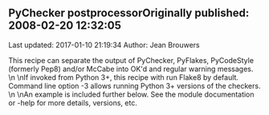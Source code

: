 ## PyChecker postprocessorOriginally published: 2008-02-20 12:32:05 
Last updated: 2017-01-10 21:19:34 
Author: Jean Brouwers 
 
This recipe can separate the output of PyChecker, PyFlakes, PyCodeStyle (formerly Pep8) and/or McCabe into OK'd and regular warning messages.\n\nIf invoked from Python 3+, this recipe with run Flake8 by default.  Command line option -3 allows running Python 3+ versions of the checkers.  \n\nAn example is included further below.  See the module documentation or -help for more details, versions, etc.